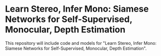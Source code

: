 # Learn Stereo, Infer Mono: Siamese Networks for Self-Supervised, Monocular, Depth Estimation

This repository will include code and models for "Learn Stereo, Infer Mono: Siamese Networks for Self-Supervised, Monocular, Depth Estimation".


